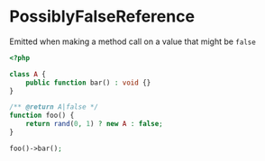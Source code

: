 # PossiblyFalseReference

Emitted when making a method call on a value that might be `false`

```php
<?php

class A {
    public function bar() : void {}
}

/** @return A|false */
function foo() {
    return rand(0, 1) ? new A : false;
}

foo()->bar();
```
